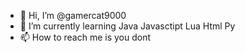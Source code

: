 - 👋 Hi, I’m @gamercat9000
- 🌱 I’m currently learning Java Javasctipt Lua Html Py
- 📫 How to reach me is you dont
